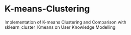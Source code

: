# K-means-Clustering
Implementation of K-means Clustering and Comparison with sklearn_cluster_Kmeans on User Knowledge Modelling
